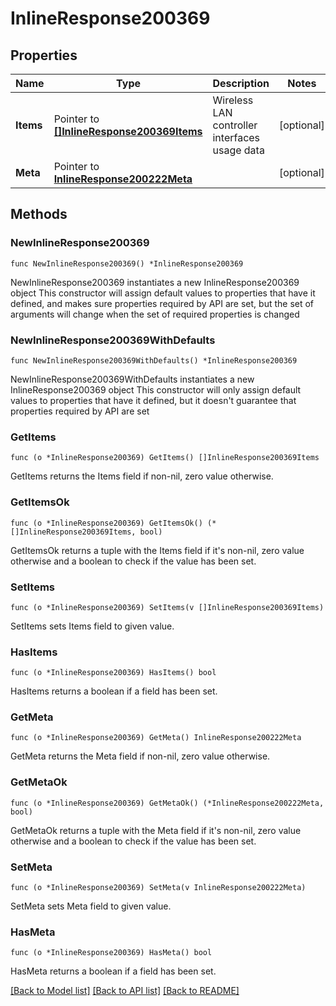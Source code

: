 # InlineResponse200369

## Properties

Name | Type | Description | Notes
------------ | ------------- | ------------- | -------------
**Items** | Pointer to [**[]InlineResponse200369Items**](InlineResponse200369Items.md) | Wireless LAN controller interfaces usage data | [optional] 
**Meta** | Pointer to [**InlineResponse200222Meta**](InlineResponse200222Meta.md) |  | [optional] 

## Methods

### NewInlineResponse200369

`func NewInlineResponse200369() *InlineResponse200369`

NewInlineResponse200369 instantiates a new InlineResponse200369 object
This constructor will assign default values to properties that have it defined,
and makes sure properties required by API are set, but the set of arguments
will change when the set of required properties is changed

### NewInlineResponse200369WithDefaults

`func NewInlineResponse200369WithDefaults() *InlineResponse200369`

NewInlineResponse200369WithDefaults instantiates a new InlineResponse200369 object
This constructor will only assign default values to properties that have it defined,
but it doesn't guarantee that properties required by API are set

### GetItems

`func (o *InlineResponse200369) GetItems() []InlineResponse200369Items`

GetItems returns the Items field if non-nil, zero value otherwise.

### GetItemsOk

`func (o *InlineResponse200369) GetItemsOk() (*[]InlineResponse200369Items, bool)`

GetItemsOk returns a tuple with the Items field if it's non-nil, zero value otherwise
and a boolean to check if the value has been set.

### SetItems

`func (o *InlineResponse200369) SetItems(v []InlineResponse200369Items)`

SetItems sets Items field to given value.

### HasItems

`func (o *InlineResponse200369) HasItems() bool`

HasItems returns a boolean if a field has been set.

### GetMeta

`func (o *InlineResponse200369) GetMeta() InlineResponse200222Meta`

GetMeta returns the Meta field if non-nil, zero value otherwise.

### GetMetaOk

`func (o *InlineResponse200369) GetMetaOk() (*InlineResponse200222Meta, bool)`

GetMetaOk returns a tuple with the Meta field if it's non-nil, zero value otherwise
and a boolean to check if the value has been set.

### SetMeta

`func (o *InlineResponse200369) SetMeta(v InlineResponse200222Meta)`

SetMeta sets Meta field to given value.

### HasMeta

`func (o *InlineResponse200369) HasMeta() bool`

HasMeta returns a boolean if a field has been set.


[[Back to Model list]](../README.md#documentation-for-models) [[Back to API list]](../README.md#documentation-for-api-endpoints) [[Back to README]](../README.md)


